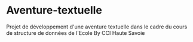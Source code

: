 # Aventure-textuelle
Projet de développement d'une aventure textuelle dans le cadre du cours de structure de données de l'Ecole By CCI Haute Savoie